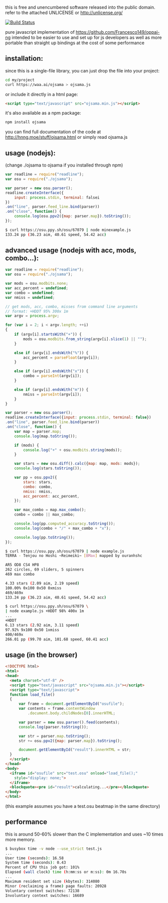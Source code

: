 



this is free and unencumbered software released into the public
domain. refer to the attached UNLICENSE or http://unlicense.org/

[![Build Status](https://travis-ci.org/Francesco149/ojsama.svg?branch=master)](https://travis-ci.org/Francesco149/ojsama)

pure javascript implementation of
https://github.com/Francesco149/oppai-ng intended to be easier
to use and set up for js developers as well as more portable
than straight up bindings at the cost of some performance

installation:
----------------------------------------------------------------








since this is a single-file library, you can just drop the file
into your project:
```sh
cd my/project
curl https://waa.ai/ojsama > ojsama.js
```

or include it directly in a html page:
```html
<script type="text/javascript" src="ojsama.min.js"></script>
```

it's also available as a npm package:
```sh
npm install ojsama
```

you can find full documentation of the code at
http://hnng.moe/stuff/ojsama.html or simply read ojsama.js

usage (nodejs):
----------------------------------------------------------------








(change ./ojsama to ojsama if you installed through npm)

```js
var readline = require("readline");
var osu = require("./ojsama");

var parser = new osu.parser();
readline.createInterface({
    input: process.stdin, terminal: falsei
})
.on("line", parser.feed_line.bind(parser))
.on("close", function() {
    console.log(osu.ppv2({map: parser.map}).toString());
});
```

```sh
$ curl https://osu.ppy.sh/osu/67079 | node minexample.js
133.24 pp (36.23 aim, 40.61 speed, 54.42 acc)
```

advanced usage (nodejs with acc, mods, combo...):
----------------------------------------------------------------








```js
var readline = require("readline");
var osu = require("./ojsama");

var mods = osu.modbits.none;
var acc_percent = undefined;
var combo = undefined;
var nmiss = undefined;

// get mods, acc, combo, misses from command line arguments
// format: +HDDT 95% 300x 1m
var argv = process.argv;

for (var i = 2; i < argv.length; ++i)
{
    if (argv[i].startsWith("+")) {
        mods = osu.modbits.from_string(argv[i].slice(1) || "");
    }

    else if (argv[i].endsWith("%")) {
        acc_percent = parseFloat(argv[i]);
    }

    else if (argv[i].endsWith("x")) {
        combo = parseInt(argv[i]);
    }

    else if (argv[i].endsWith("m")) {
        nmiss = parseInt(argv[i]);
    }
}

var parser = new osu.parser();
readline.createInterface({input: process.stdin, terminal: false})
.on("line", parser.feed_line.bind(parser))
.on("close", function() {
    var map = parser.map;
    console.log(map.toString());

    if (mods) {
        console.log("+" + osu.modbits.string(mods));
    }

    var stars = new osu.diff().calc({map: map, mods: mods});
    console.log(stars.toString());

    var pp = osu.ppv2({
        stars: stars,
        combo: combo,
        nmiss: nmiss,
        acc_percent: acc_percent,
    });

    var max_combo = map.max_combo();
    combo = combo || max_combo;

    console.log(pp.computed_accuracy.toString());
    console.log(combo + "/" + max_combo + "x");

    console.log(pp.toString());
});
```

```sh
$ curl https://osu.ppy.sh/osu/67079 | node example.js
TERRA - Tenjou no Hoshi ~Reimeiki~ [BMax] mapped by ouranhshc

AR5 OD8 CS4 HP8
262 circles, 69 sliders, 5 spinners
469 max combo

4.33 stars (2.09 aim, 2.19 speed)
100.00% 0x100 0x50 0xmiss
469/469x
133.24 pp (36.23 aim, 40.61 speed, 54.42 acc)

$ curl https://osu.ppy.sh/osu/67079 \
| node example.js +HDDT 98% 400x 1m
...
+HDDT
6.13 stars (2.92 aim, 3.11 speed)
97.92% 9x100 0x50 1xmiss
400/469x
266.01 pp (99.70 aim, 101.68 speed, 60.41 acc)
```

usage (in the browser)
----------------------------------------------------------------








```html
<!DOCTYPE html>
<html>
<head>
  <meta charset="utf-8" />
  <script type="text/javascript" src="ojsama.min.js"></script>
  <script type="text/javascript">
  function load_file()
  {
      var frame = document.getElementById("osufile");
      var contents = frame.contentWindow
          .document.body.childNodes[0].innerHTML;

      var parser = new osu.parser().feed(contents);
      console.log(parser.toString());

      var str = parser.map.toString();
      str += osu.ppv2({map: parser.map}).toString();

      document.getElementById("result").innerHTML = str;
  }
  </script>
</head>
<body>
  <iframe id="osufile" src="test.osu" onload="load_file();"
    style="display: none;">
  </iframe>
  <blockquote><pre id="result">calculating...</pre></blockquote>
</body>
</html>
```

(this example assumes you have a test.osu beatmap in the same
directory)

performance
----------------------------------------------------------------








this is around 50-60% slower than the C implementation and uses
~10 times more memory.
```sh
$ busybox time -v node --use_strict test.js
...
User time (seconds): 16.58
System time (seconds): 0.43
Percent of CPU this job got: 101%
Elapsed (wall clock) time (h:mm:ss or m:ss): 0m 16.70s
...
Maximum resident set size (kbytes): 314080
Minor (reclaiming a frame) page faults: 20928
Voluntary context switches: 72138
Involuntary context switches: 16689
```








